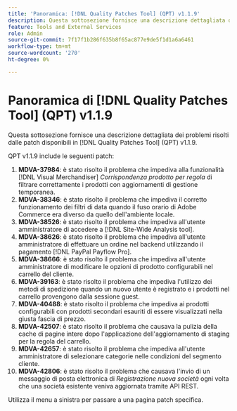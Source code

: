 ```yaml
---
title: 'Panoramica: [!DNL Quality Patches Tool] (QPT) v1.1.9'
description: Questa sottosezione fornisce una descrizione dettagliata dei problemi risolti dalle patch disponibili in  [!DNL Quality Patches Tool] (QPT) v1.1.9.
feature: Tools and External Services
role: Admin
source-git-commit: 7f17f1b286f635b8f65ac877e9de5f1d1a6a6461
workflow-type: tm+mt
source-wordcount: '270'
ht-degree: 0%

---
```


# Panoramica di [!DNL Quality Patches Tool] (QPT) v1.1.9

Questa sottosezione fornisce una descrizione dettagliata dei problemi risolti dalle patch disponibili in [!DNL Quality Patches Tool] (QPT) v1.1.9.

QPT v1.1.9 include le seguenti patch:

1. **MDVA-37984**: è stato risolto il problema che impediva alla funzionalità [!DNL Visual Merchandiser] *Corrispondenza prodotto per regola* di filtrare correttamente i prodotti con aggiornamenti di gestione temporanea.
1. **MDVA-38346**: è stato risolto il problema che impediva il corretto funzionamento dei filtri di data quando il fuso orario di Adobe Commerce era diverso da quello dell&#39;ambiente locale.
1. **MDVA-38526**: è stato risolto il problema che impediva all&#39;utente amministratore di accedere a [!DNL Site-Wide Analysis tool].
1. **MDVA-38626**: è stato risolto il problema che impediva all&#39;utente amministratore di effettuare un ordine nel backend utilizzando il pagamento [!DNL PayPal Payflow Pro].
1. **MDVA-38666**: è stato risolto il problema che impediva all&#39;utente amministratore di modificare le opzioni di prodotto configurabili nel carrello del cliente.
1. **MDVA-39163**: è stato risolto il problema che impediva l&#39;utilizzo dei metodi di spedizione quando un nuovo utente è registrato e i prodotti nel carrello provengono dalla sessione guest.
1. **MDVA-40488**: è stato risolto il problema che impediva ai prodotti configurabili con prodotti secondari esauriti di essere visualizzati nella giusta fascia di prezzo.
1. **MDVA-42507**: è stato risolto il problema che causava la pulizia della cache di pagine intere dopo l&#39;applicazione dell&#39;aggiornamento di staging per la regola del carrello.
1. **MDVA-42657**: è stato risolto il problema che impediva all&#39;utente amministratore di selezionare categorie nelle condizioni del segmento cliente.
1. **MDVA-42806**: è stato risolto il problema che causava l&#39;invio di un messaggio di posta elettronica di *Registrazione nuova società* ogni volta che una società esistente veniva aggiornata tramite API REST.

Utilizza il menu a sinistra per passare a una pagina patch specifica.
